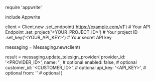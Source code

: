 require 'appwrite'

include Appwrite

client = Client.new
    .set_endpoint('https://example.com/v1') # Your API Endpoint
    .set_project('<YOUR_PROJECT_ID>') # Your project ID
    .set_key('<YOUR_API_KEY>') # Your secret API key

messaging = Messaging.new(client)

result = messaging.update_telesign_provider(
    provider_id: '<PROVIDER_ID>',
    name: '<NAME>', # optional
    enabled: false, # optional
    customer_id: '<CUSTOMER_ID>', # optional
    api_key: '<API_KEY>', # optional
    from: '<FROM>' # optional
)
